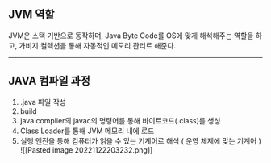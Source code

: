 ## JVM 역할

JVM은 스택 기반으로 동작하며, Java Byte Code를 OS에 맞게 해석해주는 역할을 하고, 가비지 컬렉션을 통해 자동적인 메모리 관리르 해준다.

---
## JAVA 컴파일 과정

1. .java 파일 작성
2. build
3. java complier의 javac의 명령어를 통해 바이트코드(.class)를 생성
4. Class Loader를 통해 JVM 메모리 내에 로드
5. 실행 엔진을 통해 컴퓨터가 읽을 수 있는 기계어로 해석 ( 운영 체제에 맞는 기계어 )
![[Pasted image 20221122203232.png]]

